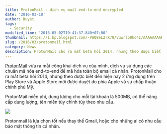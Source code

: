 ```yaml
---
title: ProtonMail - dịch vụ mail end-to-end encrypted
date: '2016-03-18'
author: Duyet
tags:
  - Security
modified_time: '2016-05-02T19:41:37.840+07:00'
thumbnail: https://1.bp.blogspot.com/-PWQ8eL2rX70/Vuwrlp0ko4I/AAAAAAAAR5Y/WEQ8q4QytdwXFd3soJbCkrTCreB8sDwHw/s1600/Screen-Shot-2014-05-02-at-8.47.10-PM.png
slug: /2016/03/protonmail.html
category: News
description: ProtonMail cho ra mắt beta hồi 2014, nhưng theo được biết đến hiện nay 2 ứng dụng trên Play Store và Apple Store mới được duyệt do phía Apple và sự chấp thuận chính phủ Mỹ.
---
```


[ProtonMail](https://protonmail.com/) vừa ra mắt công khai dịch vụ của mình, dịch vụ sử dụng các chuẩn mã hóa end-to-end để mã hóa toàn bộ email cá nhân. ProtonMail cho ra mắt beta hồi 2014, nhưng theo được biết đến hiện nay 2 ứng dụng trên Play Store và Apple Store mới được duyệt do phía Apple và sự chấp thuận chính phủ Mỹ.

ProtonMail miễn phí, dung lượng cho mỗi tài khoản là 500MB, có thể nâng cấp dung lượng, tên miền tùy chỉnh tùy theo nhu cầu.

![](https://1.bp.blogspot.com/-PWQ8eL2rX70/Vuwrlp0ko4I/AAAAAAAAR5Y/WEQ8q4QytdwXFd3soJbCkrTCreB8sDwHw/s1600/Screen-Shot-2014-05-02-at-8.47.10-PM.png)

Protonmail là lựa chọn tốt nếu thay thế Gmail, hoặc cho những ai có nhu cầu bảo mật thông tin cá nhân.

